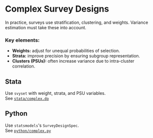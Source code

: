 # Complex Survey Designs

In practice, surveys use stratification, clustering, and weights. Variance estimation must take these into account.  

### Key elements:
- **Weights:** adjust for unequal probabilities of selection.
- **Strata:** improve precision by ensuring subgroup representation.
- **Clusters (PSUs):** often increase variance due to intra-cluster correlation.

## Stata
Use `svyset` with weight, strata, and PSU variables.  
See [`stata/complex.do`](stata/complex.do)

## Python
Use `statsmodels`'s `SurveyDesignSpec`.  
See [`python/complex.py`](python/complex.py)
